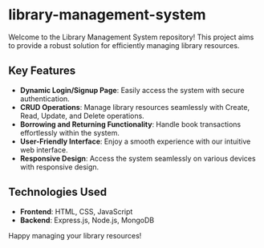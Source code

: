 ﻿# library-management-system


Welcome to the Library Management System repository! This project aims to provide a robust solution for efficiently managing library resources.

## Key Features

- **Dynamic Login/Signup Page**: Easily access the system with secure authentication.
- **CRUD Operations**: Manage library resources seamlessly with Create, Read, Update, and Delete operations.
- **Borrowing and Returning Functionality**: Handle book transactions effortlessly within the system.
- **User-Friendly Interface**: Enjoy a smooth experience with our intuitive web interface.
- **Responsive Design**: Access the system seamlessly on various devices with responsive design.

## Technologies Used

- **Frontend**: HTML, CSS, JavaScript
- **Backend**: Express.js, Node.js, MongoDB

Happy managing your library resources!
